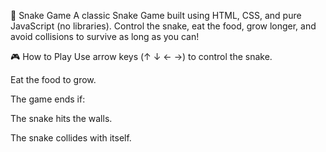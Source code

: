 🐍 Snake Game 
A classic Snake Game built using HTML, CSS, and pure JavaScript (no libraries). Control the snake, eat the food, grow longer, and avoid collisions to survive as long as you can!

🎮 How to Play
Use arrow keys (↑ ↓ ← →) to control the snake.

Eat the food to grow.

The game ends if:

The snake hits the walls.

The snake collides with itself.
